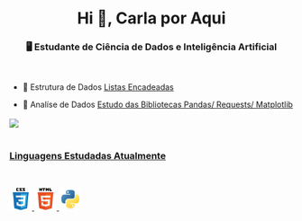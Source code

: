 <h1 align="center">Hi 👋,  Carla por Aqui</h1>

<h3 align="center"> 🖥️  Estudante de Ciência de Dados e Inteligência Artificial</h3><br>

- 📄 Estrutura de Dados [Listas Encadeadas](https://github.com/carlaallmeida/listaencadeada)

- 📄 Analíse de Dados [Estudo das Bibliotecas Pandas/ Requests/ Matplotlib](https://github.com/carlaallmeida/CienciadeDados)

 <div>
  <a href="https://github.com/carlaallmeida">
  <img align="center" height="180em" src="https://github-readme-stats.vercel.app/api?username=anuraghazra&show_icons=true&theme=radical"/>
 <div> 
<br>


<h3 align="left">Linguagens Estudadas Atualmente</h3>
<br>
<p align="left"> <a href="https://www.w3schools.com/css/" target="_blank" rel="noreferrer"> <img src="https://raw.githubusercontent.com/devicons/devicon/master/icons/css3/css3-original-wordmark.svg" alt="css3" width="40" height="40"/> </a> <a href="https://www.w3.org/html/" target="_blank" rel="noreferrer"> <img src="https://raw.githubusercontent.com/devicons/devicon/master/icons/html5/html5-original-wordmark.svg" alt="html5" width="40" height="40"/> </a> <a href="https://www.python.org" target="_blank" rel="noreferrer"> <img src="https://raw.githubusercontent.com/devicons/devicon/master/icons/python/python-original.svg" alt="python" width="40" height="40"/> </a> </p>
